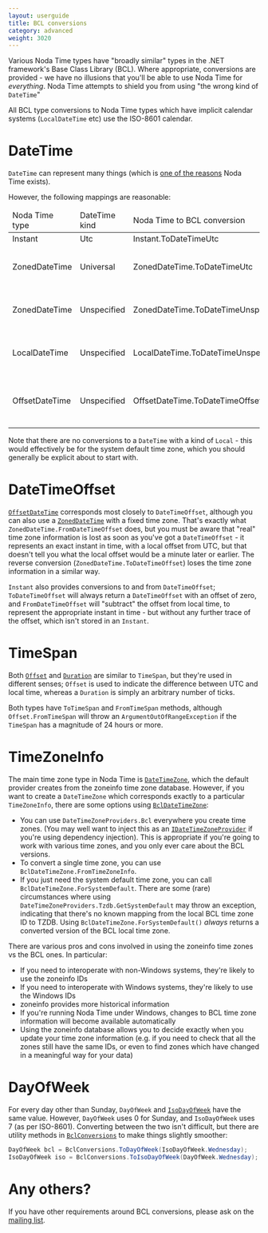 ```yaml
---
layout: userguide
title: BCL conversions
category: advanced
weight: 3020
---
```


Various Noda Time types have "broadly similar" types in the .NET
framework's Base Class Library (BCL). Where appropriate,
conversions are provided - we have no illusions that you'll be able 
to use Noda Time for *everything*. Noda Time attempts to shield you
from using "the wrong kind of `DateTime`"

All BCL type conversions to Noda Time types which have implicit calendar systems (`LocalDateTime` etc) use
the ISO-8601 calendar.

DateTime
========

`DateTime` can represent many things (which is [one of the reasons](http://blog.nodatime.org/2011/08/what-wrong-with-datetime-anyway.html) Noda Time exists).

However, the following mappings are reasonable:

<table>
  <thead>
    <tr>
      <td>Noda Time type</td>
      <td>DateTime kind</td>
      <td>Noda Time to BCL conversion</td>
      <td>BCL to Noda Time conversion</td>
	  <td>Notes</td>
    </tr>
  </thead>
  <tbody>
    <tr>
	  <td>Instant</td>
	  <td>Utc</td>
	  <td>Instant.ToDateTimeUtc</td>
	  <td>Instant.FromDateTimeUtc</td>
	  <td></td>
    </tr>
    <tr>
	  <td>ZonedDateTime</td>
	  <td>Universal</td>
	  <td>ZonedDateTime.ToDateTimeUtc</td>
	  <td>n/a</td>
	  <td>This preserves the instant, but loses the time zone information</td>
    </tr>
    <tr>
	  <td>ZonedDateTime</td>
	  <td>Unspecified</td>
	  <td>ZonedDateTime.ToDateTimeUnspecified</td>
	  <td>n/a</td>
	  <td>This preserves the local time, but loses the time zone information</td>
    </tr>
    <tr>
	  <td>LocalDateTime</td>
	  <td>Unspecified</td>
	  <td>LocalDateTime.ToDateTimeUnspecified</td>
	  <td>LocalDateTime.FromDateTime</td>
	  <td>FromDateTime uses the "local" value of the DateTime regardless of kind</td>
    </tr>
    <tr>
      <td>OffsetDateTime</td>
      <td>Unspecified</td>
      <td>OffsetDateTime.ToDateTimeOffset</td>
      <td>OffsetDateTime.FromDateTimeOffset</td>
      <td>FromDateTimeOffset uses the "local" value of the DateTime regardless of kind</td>
    </tr>
  </tbody>
</table>

Note that there are no conversions to a `DateTime` with a kind of `Local` - this would effectively
be for the system default time zone, which you should generally be explicit about to start with.

DateTimeOffset
==============

[`OffsetDateTime`](../api/NodaTime.OffsetDateTime.yml) corresponds most closely to `DateTimeOffset`, although you can also use a [`ZonedDateTime`](../api/NodaTime.ZonedDateTime.yml) with a fixed time zone. That's exactly what `ZonedDateTime.FromDateTimeOffset` does,
but you must be aware that "real" time zone information is lost as soon as you've got a `DateTimeOffset` - 
it represents an exact instant in time, with a local offset from UTC, but that doesn't tell you what the
local offset would be a minute later or earlier. The reverse conversion (`ZonedDateTime.ToDateTimeOffset`)
loses the time zone information in a similar way.

`Instant` also provides conversions to and from `DateTimeOffset`; `ToDateTimeOffset` will always return a
`DateTimeOffset` with an offset of zero, and `FromDateTimeOffset` will "subtract" the offset from local time,
to represent the appropriate instant in time - but without any further trace of the offset, which isn't stored in an `Instant`.

TimeSpan
========

Both [`Offset`](../api/NodaTime.Offset.yml) and [`Duration`](../api/NodaTime.Duration.yml) are similar to `TimeSpan`,
but they're used in different senses; `Offset` is used to indicate the difference between UTC and local time, whereas
a `Duration` is simply an arbitrary number of ticks.

Both types have `ToTimeSpan` and `FromTimeSpan` methods, although `Offset.FromTimeSpan` will throw an `ArgumentOutOfRangeException`
if the `TimeSpan` has a magnitude of 24 hours or more.

TimeZoneInfo
============

The main time zone type in Noda Time is [`DateTimeZone`](../api/NodaTime.DateTimeZone.yml), which the default provider
creates from the zoneinfo time zone database. However, if you want to create a
`DateTimeZone` which corresponds exactly to a particular `TimeZoneInfo`,
there are some options using [`BclDateTimeZone`](../api/NodaTime.TimeZones.BclDateTimeZone.yml):

- You can use `DateTimeZoneProviders.Bcl` everywhere you create time zones. (You may well want to inject this as an [`IDateTimeZoneProvider`](../api/NodaTime.IDateTimeZoneProvider.yml)
  if you're using dependency injection). This is appropriate if you're going to work with various time zones,
  and you only ever care about the BCL versions.
- To convert a single time zone, you can use `BclDateTimeZone.FromTimeZoneInfo`.
- If you just need the system default time zone, you can call
  `BclDateTimeZone.ForSystemDefault`. There are some (rare) circumstances where
  using `DateTimeZoneProviders.Tzdb.GetSystemDefault` may throw an exception,
  indicating that there's no known mapping from the local BCL time zone ID to
  TZDB. Using `BclDateTimeZone.ForSystemDefault()` *always* returns a converted
  version of the BCL local time zone.

There are various pros and cons involved in using the zoneinfo time
zones vs the BCL ones. In particular:

- If you need to interoperate with non-Windows systems, they're
  likely to use the zoneinfo IDs
- If you need to interoperate with Windows systems, they're likely
  to use the Windows IDs
- zoneinfo provides more historical information
- If you're running Noda Time under Windows, changes to BCL time zone
  information will become available automatically
- Using the zoneinfo database allows you to decide exactly when you
  update your time zone information (e.g. if you need to check that
  all the zones still have the same IDs, or even to find zones which
  have changed in a meaningful way for your data)

DayOfWeek
=========

For every day other than Sunday, `DayOfWeek` and
[`IsoDayOfWeek`](../api/NodaTime.IsoDayOfWeek.yml) have the same
value. However, `DayOfWeek` uses 0 for Sunday, and `IsoDayOfWeek`
uses 7 (as per ISO-8601). Converting between the two isn't
difficult, but there are utility methods in
[`BclConversions`](../api/NodaTime.Utility.BclConversions.yml) to
make things slightly smoother:

```csharp
DayOfWeek bcl = BclConversions.ToDayOfWeek(IsoDayOfWeek.Wednesday);
IsoDayOfWeek iso = BclConversions.ToIsoDayOfWeek(DayOfWeek.Wednesday);
```

Any others?
===========

If you have other requirements around BCL conversions, please ask on
the [mailing list](https://groups.google.com/group/noda-time).

